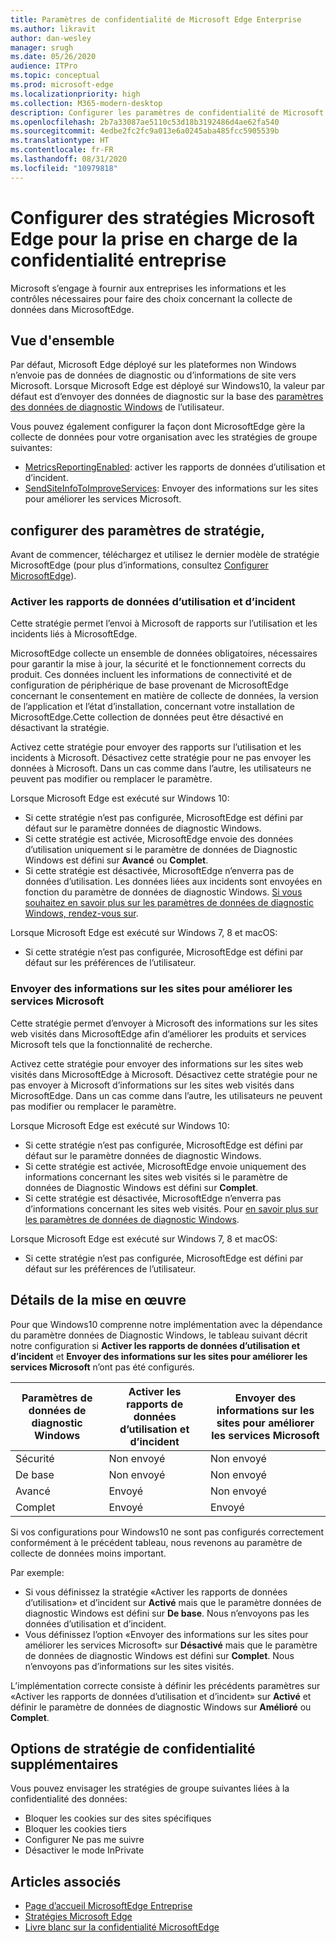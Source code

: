 ```yaml
---
title: Paramètres de confidentialité de Microsoft Edge Enterprise
ms.author: likravit
author: dan-wesley
manager: srugh
ms.date: 05/26/2020
audience: ITPro
ms.topic: conceptual
ms.prod: microsoft-edge
ms.localizationpriority: high
ms.collection: M365-modern-desktop
description: Configurer les paramètres de confidentialité de Microsoft Edge Enterprise
ms.openlocfilehash: 2b7a33087ae5110c53d18b3192486d4ae62fa540
ms.sourcegitcommit: 4edbe2fc2fc9a013e6a0245aba485fcc5905539b
ms.translationtype: HT
ms.contentlocale: fr-FR
ms.lasthandoff: 08/31/2020
ms.locfileid: "10979818"
---
```

# Configurer des stratégies Microsoft Edge pour la prise en charge de la confidentialité entreprise

Microsoft s’engage à fournir aux entreprises les informations et les contrôles nécessaires pour faire des choix concernant la collecte de données dans MicrosoftEdge.

## Vue d'ensemble

Par défaut, Microsoft Edge déployé sur les plateformes non Windows n’envoie pas de données de diagnostic ou d’informations de site vers Microsoft. Lorsque Microsoft Edge est déployé sur Windows10, la valeur par défaut est d’envoyer des données de diagnostic sur la base des [paramètres des données de diagnostic Windows](https://go.microsoft.com/fwlink/?linkid=2099569) de l’utilisateur.

Vous pouvez également configurer la façon dont MicrosoftEdge gère la collecte de données pour votre organisation avec les stratégies de groupe suivantes:

- [MetricsReportingEnabled](https://docs.microsoft.com/DeployEdge/microsoft-edge-policies#metricsreportingenabled): activer les rapports de données d’utilisation et d’incident.
- [SendSiteInfoToImproveServices](https://docs.microsoft.com/DeployEdge/microsoft-edge-policies#sendsiteinfotoimproveservices): Envoyer des informations sur les sites pour améliorer les services Microsoft.

## configurer des paramètres de stratégie,

Avant de commencer, téléchargez et utilisez le dernier modèle de stratégie MicrosoftEdge (pour plus d’informations, consultez [Configurer MicrosoftEdge](configure-microsoft-edge.md)).

### Activer les rapports de données d’utilisation et d’incident

Cette stratégie permet l’envoi à Microsoft de rapports sur l’utilisation et les incidents liés à MicrosoftEdge.

MicrosoftEdge collecte un ensemble de données obligatoires, nécessaires pour garantir la mise à jour, la sécurité et le fonctionnement corrects du produit. Ces données incluent les informations de connectivité et de configuration de périphérique de base provenant de MicrosoftEdge concernant le consentement en matière de collecte de données, la version de l’application et l’état d’installation, concernant votre installation de MicrosoftEdge.Cette collection de données peut être désactivé en désactivant la stratégie.

Activez cette stratégie pour envoyer des rapports sur l’utilisation et les incidents à Microsoft. Désactivez cette stratégie pour ne pas envoyer les données à Microsoft. Dans un cas comme dans l’autre, les utilisateurs ne peuvent pas modifier ou remplacer le paramètre.

Lorsque Microsoft Edge est exécuté sur Windows 10:

- Si cette stratégie n’est pas configurée, MicrosoftEdge est défini par défaut sur le paramètre données de diagnostic Windows.
- Si cette stratégie est activée, MicrosoftEdge envoie des données d’utilisation uniquement si le paramètre de données de Diagnostic Windows est défini sur **Avancé** ou **Complet**.
- Si cette stratégie est désactivée, MicrosoftEdge n’enverra pas de données d’utilisation. Les données liées aux incidents sont envoyées en fonction du paramètre de données de diagnostic Windows. [Si vous souhaitez en savoir plus sur les paramètres de données de diagnostic Windows, rendez-vous sur](https://go.microsoft.com/fwlink/?linkid=2099569).

Lorsque Microsoft Edge est exécuté sur Windows 7, 8 et macOS:

- Si cette stratégie n’est pas configurée, MicrosoftEdge est défini par défaut sur les préférences de l’utilisateur.

### Envoyer des informations sur les sites pour améliorer les services Microsoft

Cette stratégie permet d’envoyer à Microsoft des informations sur les sites web visités dans MicrosoftEdge afin d’améliorer les produits et services Microsoft tels que la fonctionnalité de recherche.

Activez cette stratégie pour envoyer des informations sur les sites web visités dans MicrosoftEdge à Microsoft. Désactivez cette stratégie pour ne pas envoyer à Microsoft d’informations sur les sites web visités dans MicrosoftEdge. Dans un cas comme dans l’autre, les utilisateurs ne peuvent pas modifier ou remplacer le paramètre.

Lorsque Microsoft Edge est exécuté sur Windows 10:

- Si cette stratégie n’est pas configurée, MicrosoftEdge est défini par défaut sur le paramètre données de diagnostic Windows.
- Si cette stratégie est activée, MicrosoftEdge envoie uniquement des informations concernant les sites web visités si le paramètre de données de Diagnostic Windows est défini sur **Complet**.
- Si cette stratégie est désactivée, MicrosoftEdge n’enverra pas d’informations concernant les sites web visités. Pour [en savoir plus sur les paramètres de données de diagnostic Windows](https://go.microsoft.com/fwlink/?linkid=2099569).

Lorsque Microsoft Edge est exécuté sur Windows 7, 8 et macOS:

- Si cette stratégie n’est pas configurée, MicrosoftEdge est défini par défaut sur les préférences de l’utilisateur.

## Détails de la mise en œuvre

Pour que Windows10 comprenne notre implémentation avec la dépendance du paramètre données de Diagnostic Windows, le tableau suivant décrit notre configuration si **Activer les rapports de données d’utilisation et d’incident** et **Envoyer des informations sur les sites pour améliorer les services Microsoft** n’ont pas été configurés.

| Paramètres de données de diagnostic Windows | Activer les rapports de données d’utilisation et d’incident | Envoyer des informations sur les sites pour améliorer les services Microsoft |
|---------------------------------|-----------------------------------------------|-----------------------------------------------------|
| Sécurité                        | Non envoyé                                      | Non envoyé                                            |
| De base                           | Non envoyé                                      | Non envoyé                                            |
| Avancé                        | Envoyé                                          | Non envoyé                                            |
| Complet                            | Envoyé                                          | Envoyé                                                |

Si vos configurations pour Windows10 ne sont pas configurés correctement conformément à le précédent tableau, nous revenons au paramètre de collecte de données moins important.

Par exemple:

- Si vous définissez la stratégie «Activer les rapports de données d’utilisation» et d’incident sur **Activé** mais que le paramètre données de diagnostic Windows est défini sur **De base**. Nous n’envoyons pas les données d’utilisation et d’incident.
- Vous définissez l’option «Envoyer des informations sur les sites pour améliorer les services Microsoft» sur **Désactivé** mais que le paramètre de données de diagnostic Windows est défini sur **Complet**. Nous n’envoyons pas d’informations sur les sites visités.

L’implémentation correcte consiste à définir les précédents paramètres sur «Activer les rapports de données d’utilisation et d’incident» sur **Activé** et définir le paramètre de données de diagnostic Windows sur **Amélioré** ou **Complet**.

## Options de stratégie de confidentialité supplémentaires

Vous pouvez envisager les stratégies de groupe suivantes liées à la confidentialité des données:

- Bloquer les cookies sur des sites spécifiques
- Bloquer les cookies tiers
- Configurer Ne pas me suivre
- Désactiver le mode InPrivate

## Articles associés

- [Page d’accueil MicrosoftEdge Entreprise](https://aka.ms/EdgeEnterprise)
- [Stratégies Microsoft Edge](microsoft-edge-policies.md)
- [Livre blanc sur la confidentialité MicrosoftEdge](https://docs.microsoft.com/microsoft-edge/privacy-whitepaper)
